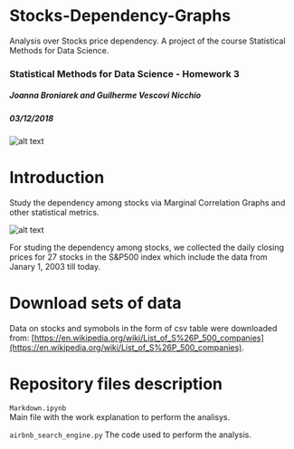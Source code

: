 # Stocks-Dependency-Graphs
Analysis over Stocks price dependency. A project of the course Statistical Methods for Data Science.

### Statistical Methods for Data Science - Homework 3
##### Joanna Broniarek and Guilherme Vescovi Nicchio
##### 03/12/2018

![alt text](https://i.postimg.cc/DfCZS88M/MW-GB819-stocks-20180116134819-ZH.jpg "Logo Title Text 1")

Introduction
======
Study the dependency among stocks via Marginal Correlation Graphs and other statistical metrics.

![alt text](https://i.postimg.cc/0QYSgxnq/graphs.png)

For studing the dependency among stocks, we collected the daily closing prices for 27 stocks in the S&P500 index which include the data from Janary 1, 2003 till today.

Download sets of data
======
Data on stocks and symobols in the form of csv table were downloaded from: [https://en.wikipedia.org/wiki/List_of_S%26P_500_companies](https://en.wikipedia.org/wiki/List_of_S%26P_500_companies).

Repository files description
======
`Markdown.ipynb`	
Main file with the work explanation to perform the analisys.

`airbnb_search_engine.py`
The code used to perform the analysis.
